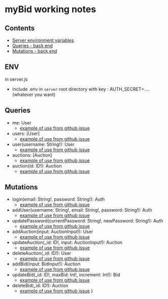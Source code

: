 # myBid working notes

## Contents
- [Server environment variables](env)
- [Queries - back end](queries)
- [Mutations - back end](mutations)

## ENV
in server.js
- include .env in `server` root directory with key : AUTH_SECRET=.... (whatever you want)

## Queries
- me: User
   - [example of use from github issue](https://github.com/PrimalOrB/myBid/issues/6)
- users: [User]
   - [example of use from github issue](https://github.com/PrimalOrB/myBid/issues/6)
- user(username: String!): User
   - [example of use from github issue](https://github.com/PrimalOrB/myBid/issues/6)
- auctions: [Auction]
   - [example of use from github issue](https://github.com/PrimalOrB/myBid/issues/7)
- auction(id: ID!): Auction
   - [example of use from github issue](https://github.com/PrimalOrB/myBid/issues/7) 
  
## Mutations
- login(email: String!, password: String!): Auth
   - [example of use from github issue](https://github.com/PrimalOrB/myBid/issues/6)
- addUser(username: String!, email: String!, password: String!): Auth
   - [example of use from github issue](https://github.com/PrimalOrB/myBid/issues/6)
- updatePassword(currentPassword: String!, newPassword: String!): Auth
   - [example of use from github issue](https://github.com/PrimalOrB/myBid/issues/6)
- addAuction(input: AuctionInput!): User
   - [example of use from github issue](https://github.com/PrimalOrB/myBid/issues/7) 
- updateAuction(_id: ID!, input: AuctionInput!): Auction
   - [example of use from github issue](https://github.com/PrimalOrB/myBid/issues/7) 
- deleteAuction(_id: ID!): User
   - [example of use from github issue](https://github.com/PrimalOrB/myBid/issues/7) 
- addBid(input: BidInput!): Auction
   - [example of use from github issue](https://github.com/PrimalOrB/myBid/issues/9) 
- updateBid(_id: ID!, maxBid: Int!, increment: Int!): Bid
   - [example of use from github issue](https://github.com/PrimalOrB/myBid/issues/9) 
- deleteBid(_id: ID!): Auction
   - [example of use from github issue](https://github.com/PrimalOrB/myBid/issues/9) 
}
